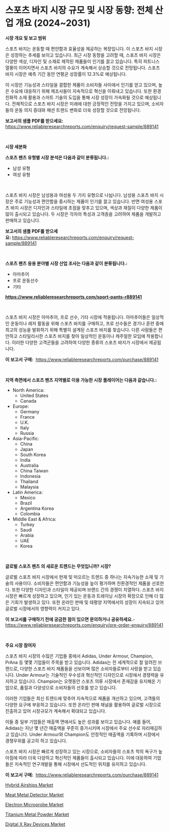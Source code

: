 <p><h1>스포츠 바지 시장 규모 및 시장 동향: 전체 산업 개요 (2024~2031)</h1></p><p><strong>시장 개요 및 보고 범위</strong></p>
<p><p>스포츠 바지는 운동할 때 편안함과 효율성을 제공하는 복장입니다. 이 스포츠 바지 시장은 성장하는 추세를 보이고 있습니다. 최근 시장 동향을 고려할 때, 스포츠 바지 시장은 다양한 색상, 디자인 및 소재로 제작된 제품들이 인기를 끌고 있습니다. 특히 피트니스 열풍이 이어지면서 스포츠 바지의 수요가 계속해서 상승할 것으로 전망됩니다. 스포츠 바지 시장은 예측 기간 동안 연평균 성장률이 12.3%로 예상됩니다.</p><p>이 시장은 기능성과 스타일을 결합한 제품이 소비자들 사이에서 인기를 얻고 있으며, 높은 수요에 대응하기 위해 제조사들이 지속적으로 혁신을 이뤄내고 있습니다. 또한 환경 친화적 소재 활용과 스마트 기술의 도입을 통해 시장 성장이 가속화될 것으로 예상됩니다. 전체적으로 스포츠 바지 시장은 미래에 대한 긍정적인 전망을 가지고 있으며, 소비자들의 운동 의지 증대와 패션 트렌드 변화로 더욱 성장할 것으로 전망됩니다.</p></p>
<p><strong>보고서의 샘플 PDF를 받으세요:</strong> <a href="https://www.reliableresearchreports.com/enquiry/request-sample/889141">https://www.reliableresearchreports.com/enquiry/request-sample/889141</a></p>
<p>&nbsp;</p>
<p><strong>시장 세분화</strong></p>
<p><strong>스포츠 팬츠 유형별 시장 분석은 다음과 같이 분류됩니다.:</strong></p>
<p><ul><li>남성 유형</li><li>여성 유형</li></ul></p>
<p>&nbsp;</p>
<p><p>스포츠 바지 시장은 남성용과 여성용 두 가지 유형으로 나뉩니다. 남성용 스포츠 바지 시장은 주로 기능성과 편안함을 중시하는 제품이 인기를 끌고 있습니다. 반면 여성용 스포츠 바지 시장은 디자인과 스타일에 초점을 맞추고 있으며, 색상과 재질이 다양한 제품이 많이 출시되고 있습니다. 두 시장은 각자의 특성과 고객층을 고려하여 제품을 개발하고 판매하고 있습니다.</p></p>
<p><strong>보고서의 샘플 PDF를 받으세요:</strong>&nbsp;<a href="https://www.reliableresearchreports.com/enquiry/request-sample/889141">https://www.reliableresearchreports.com/enquiry/request-sample/889141</a></p>
<p>&nbsp;</p>
<p><strong> 스포츠 팬츠 응용 분야별 시장 산업 조사는 다음과 같이 분류됩니다.:</strong></p>
<p><ul><li>아마추어</li><li>프로 운동선수</li><li>기타</li></ul></p>
<p><strong><a href="https://www.reliableresearchreports.com/sport-pants-r889141">https://www.reliableresearchreports.com/sport-pants-r889141</a></strong></p>
<p>&nbsp;</p>
<p><p>스포츠 바지 시장은 아마추어, 프로 선수, 기타 시장에 적용됩니다. 아마추어들은 일상적인 운동이나 레저 활동을 위해 스포츠 바지를 구매하고, 프로 선수들은 경기나 훈련 중에 최고의 성능을 발휘하기 위해 특별히 설계된 스포츠 바지를 찾습니다. 다른 사람들은 편안하고 스타일리시한 스포츠 바지를 찾아 일상적인 운동이나 캐주얼한 모임에 착용합니다. 이러한 다양한 고객군들을 고려하여 다양한 종류의 스포츠 바지가 시장에서 제공됩니다.</p></p>
<p><strong>이 보고서 구매:</strong>&nbsp; <a href="https://www.reliableresearchreports.com/purchase/889141">https://www.reliableresearchreports.com/purchase/889141</a></p>
<p>&nbsp;</p>
<p><strong>지역 측면에서 스포츠 팬츠 지역별로 이용 가능한 시장 플레이어는 다음과 같습니다.:</strong></p>
<p><ul>
    <li>
        North America:
        <ul>
            <li>United States</li>
            <li>Canada</li>
        </ul>
    </li>
    <li>
        Europe:
        <ul>
            <li>Germany</li>
            <li>France</li>
            <li>U.K.</li>
            <li>Italy</li>
            <li>Russia</li>
        </ul>
    </li>
    <li>
        Asia-Pacific:
        <ul>
            <li>China</li>
            <li>Japan</li>
            <li>South Korea</li>
            <li>India</li>
            <li>Australia</li>
            <li>China Taiwan</li>
            <li>Indonesia</li>
            <li>Thailand</li>
            <li>Malaysia</li>
        </ul>
    </li>
    <li>
        Latin America:
        <ul>
            <li>Mexico</li>
            <li>Brazil</li>
            <li>Argentina Korea</li>
            <li>Colombia</li>
        </ul>
    </li>
    <li>
        Middle East & Africa:
        <ul>
            <li>Turkey</li>
            <li>Saudi</li>
            <li>Arabia</li>
            <li>UAE</li>
            <li>Korea</li>
        </ul>
    </li>
    </ul></p>
<p>&nbsp;</p>
<p><strong>글로벌 스포츠 팬츠 의 새로운 트렌드는 무엇입니까? 시장?</strong></p>
<p><p>글로벌 스포츠 바지 시장에서 현재 및 떠오르는 트렌드 중 하나는 지속가능한 소재 및 기술의 사용이다. 소비자들은 편안함과 기능성을 높이 평가하며 친환경적인 제품을 선호한다. 또한 다양한 디자인과 스타일이 제공되며 브랜드 간의 경쟁이 치열하다. 스포츠 바지 시장은 빠르게 성장하고 있으며, 인기 있는 운동과 트레이닝 시장의 확장으로 인해 더 많은 기회가 발생하고 있다. 또한 온라인 판매 및 태평양 지역에서의 성장이 지속되고 있어 글로벌 시장에서의 영향력이 커지고 있다.</p></p>
<p><strong>이 보고서를 구매하기 전에 궁금한 점이 있으면 문의하거나 공유하세요.</strong>- <a href="https://www.reliableresearchreports.com/enquiry/pre-order-enquiry/889141">https://www.reliableresearchreports.com/enquiry/pre-order-enquiry/889141</a></p>
<p>&nbsp;</p>
<p><strong>주요 시장 참여자</strong></p>
<p><p>스포츠 바지 시장의 수많은 기업들 중에서 Adidas, Under Armour, Champion, PrAna 등 몇몇 기업들이 주목을 받고 있습니다. Adidas는 전 세계적으로 잘 알려진 브랜드로, 다양한 스포츠 바지 제품들을 선보이며 많은 소비자들로부터 사랑을 받고 있습니다. Under Armour는 기술적인 우수성과 혁신적인 디자인으로 시장에서 경쟁력을 유지하고 있습니다. Champion는 오랫동안 스포츠 의류 시장에서 존재감을 유지해온 기업으로, 품질과 다양성으로 소비자들의 선호를 받고 있습니다.</p><p>이러한 기업들은 최신 트렌드에 맞추어 지속적으로 제품을 개선하고 있으며, 고객들의 다양한 요구에 부응하고 있습니다. 또한 온라인 판매 채널을 활용하여 글로벌 시장으로 진출하고 있어 시장규모가 계속해서 확대되고 있습니다.</p><p>이들 중 일부 기업들은 매출액 면에서도 높은 성과를 보이고 있습니다. 예를 들어, Adidas는 지난 몇 년간 매출액을 꾸준히 증가시키며 시장에서 주요 선수로 자리매김하고 있습니다. Under Armour와 Champion도 안정적인 매출액을 기록하며 시장에서 경쟁우위를 공고히 하고 있습니다.</p><p>스포츠 바지 시장은 빠르게 성장하고 있는 시장으로, 소비자들의 스포츠 착의 욕구가 높아짐에 따라 더욱 다양하고 혁신적인 제품들이 출시되고 있습니다. 이에 대응하여 기업들은 지속적인 연구개발을 통해 시장에서 선도적인 위치를 유지하고 있습니다.</p></p>
<p><strong>이 보고서 구매:</strong>&nbsp;&nbsp;<a href="https://www.reliableresearchreports.com/purchase/889141">https://www.reliableresearchreports.com/purchase/889141</a></p>
<p><p><a href="https://view.publitas.com/reportprime-1/hybrid-airships-market-trends-and-market-analysis-forecasted-for-period-2024-2031/">Hybrid Airships Market</a></p><p><a href="https://glittery-fuchsia-86a.notion.site/Meat-Metal-Detector-Market-Research-Report-Its-History-and-Forecast-2024-to-2031-6a0ae3969c03402dbdc19706c692203b">Meat Metal Detector Market</a></p><p><a href="https://view.publitas.com/reportprime-1/decoding-electron-microprobe-market-metrics-market-share-trends-and-growth-patterns/">Electron Microprobe Market</a></p><p><a href="https://issuu.com/reportprime-2/docs/titanium-metal-powder-market-size-2030.pptx">Titanium Metal Powder Market</a></p><p><a href="https://www.linkedin.com/pulse/digital-x-ray-devices-market-share-evolution-growth-trends-i2qcf?trackingId=JjHJ1u4rW5Mrckl6ToJu0w%3D%3D">Digital X Ray Devices Market</a></p></p>